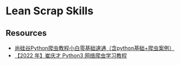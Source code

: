 # Lean Scrap Skills

## Resources
- [尚硅谷Python爬虫教程小白零基础速通（含python基础+爬虫案例）](https://www.bilibili.com/video/BV1Db4y1m7Ho)
- [【2022 年】崔庆才 Python3 网络爬虫学习教程](https://cuiqingcai.com/17777.html)

